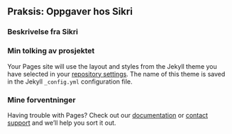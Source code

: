 ## Praksis: Oppgaver hos Sikri



### Beskrivelse fra Sikri



### Min tolking av prosjektet

Your Pages site will use the layout and styles from the Jekyll theme you have selected in your [repository settings](https://github.com/haavardsr/praksis-oppgavebeskrivelse.io/settings/pages). The name of this theme is saved in the Jekyll `_config.yml` configuration file.

### Mine forventninger

Having trouble with Pages? Check out our [documentation](https://docs.github.com/categories/github-pages-basics/) or [contact support](https://support.github.com/contact) and we’ll help you sort it out.
